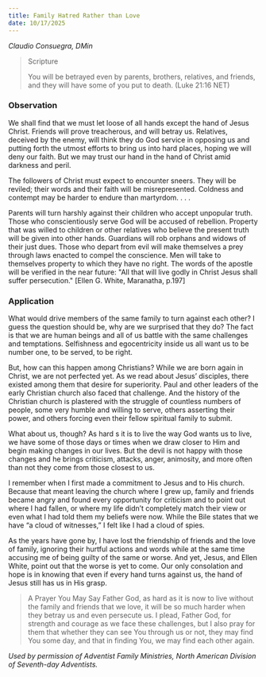 ```yaml
---
title: Family Hatred Rather than Love
date: 10/17/2025
---
```


_Claudio Consuegra, DMin_

> <p>Scripture</p>
> You will be betrayed even by parents, brothers, relatives, and friends, and they will have some of you put to death. (Luke 21:16 NET)

### Observation

We shall find that we must let loose of all hands except the hand of Jesus Christ. Friends will prove treacherous, and will betray us. Relatives, deceived by the enemy, will think they do God service in opposing us and putting forth the utmost efforts to bring us into hard places, hoping we will deny our faith. But we may trust our hand in the hand of Christ amid darkness and peril.

The followers of Christ must expect to encounter sneers. They will be reviled; their words and their faith will be misrepresented. Coldness and contempt may be harder to endure than martyrdom. . . .

Parents will turn harshly against their children who accept unpopular truth. Those who conscientiously serve God will be accused of rebellion. Property that was willed to children or other relatives who believe the present truth will be given into other hands. Guardians will rob orphans and widows of their just dues. Those who depart from evil will make themselves a prey through laws enacted to compel the conscience. Men will take to themselves property to which they have no right. The words of the apostle will be verified in the near future: "All that will live godly in Christ Jesus shall suffer persecution." [Ellen G. White, Maranatha, p.197]

### Application

What would drive members of the same family to turn against each other? I guess the question should be, why are we surprised that they do? The fact is that we are human beings and all of us battle with the same challenges and temptations. Selfishness and egocentricity inside us all want us to be number one, to be served, to be right.

But, how can this happen among Christians? While we are born again in Christ, we are not perfected yet. As we read about Jesus’ disciples, there existed among them that desire for superiority. Paul and other leaders of the early Christian church also faced that challenge. And the history of the Christian church is plastered with the struggle of countless numbers of people, some very humble and willing to serve, others asserting their power, and others forcing even their fellow spiritual family to submit.

What about us, though? As hard s it is to live the way God wants us to live, we have some of those days or times when we draw closer to Him and begin making changes in our lives. But the devil is not happy with those changes and he brings criticism, attacks, anger, animosity, and more often than not they come from those closest to us.

I remember when I first made a commitment to Jesus and to His church. Because that meant leaving the church where I grew up, family and friends became angry and found every opportunity for criticism and to point out where I had fallen, or where my life didn’t completely match their view or even what I had told them my beliefs were now. While the Bile states that we have “a cloud of witnesses,” I felt like I had a cloud of spies.

As the years have gone by, I have lost the friendship of friends and the love of family, ignoring their hurtful actions and words while at the same time accusing me of being guilty of the same or worse. And yet, Jesus, and Ellen White, point out that the worse is yet to come. Our only consolation and hope is in knowing that even if every hand turns against us, the hand of Jesus still has us in His grasp.

> <callout>A Prayer You May Say</callout>
> Father God, as hard as it is now to live without the family and friends that we love, it will be so much harder when they betray us and even persecute us. I plead, Father God, for strength and courage as we face these challenges, but I also pray for them that whether they can see You through us or not, they may find You some day, and that in finding You, we may find each other again.

_Used by permission of Adventist Family Ministries, North American Division of Seventh-day Adventists._